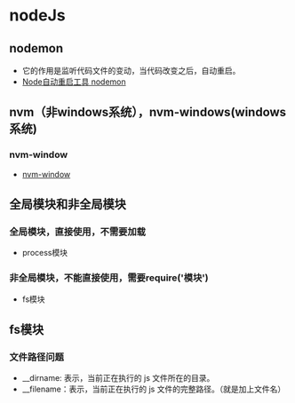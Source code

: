 # nodeJs

## nodemon
- 它的作用是监听代码文件的变动，当代码改变之后，自动重启。
- [Node自动重启工具 nodemon](https://www.jianshu.com/p/3b3b8bf9c4e9)



## nvm（非windows系统），nvm-windows(windows系统)
### nvm-window
- [nvm-window](https://github.com/coreybutler/nvm-windows)



## 全局模块和非全局模块
### 全局模块，直接使用，不需要加载
- process模块

### 非全局模块，不能直接使用，需要require('模块')
- fs模块




## fs模块
### 文件路径问题
- __dirname: 表示，当前正在执行的 js 文件所在的目录。
- __filename：表示，当前正在执行的 js 文件的完整路径。（就是加上文件名）

